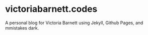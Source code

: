 # victoriabarnett.codes

A personal blog for Victoria Barnett using Jekyll, Github Pages, and mmistakes dark.
